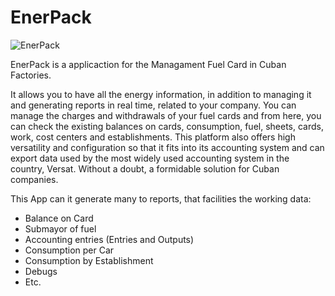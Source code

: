 # EnerPack

![EnerPack](https://scontent-mia3-1.xx.fbcdn.net/v/t1.0-9/18425356_257725771363302_3613938886473892881_n.png?_nc_cat=107&_nc_ht=scontent-mia3-1.xx&oh=0a3982414891065b01218dda77561c70&oe=5CFEC218)

EnerPack is a applicaction for the Managament Fuel Card in Cuban Factories.

It allows you to have all the energy information, in addition to managing it and generating reports in real time, related to your company. You can manage the charges and withdrawals of your fuel cards and from here, you can check the existing balances on cards, consumption, fuel, sheets, cards, work, cost centers and establishments. This platform also offers high versatility and configuration so that it fits into its accounting system and can export data used by the most widely used accounting system in the country, Versat. Without a doubt, a formidable solution for Cuban companies.

This App can it generate many to reports, that facilities the working data:

- Balance on Card
- Submayor of fuel
- Accounting entries (Entries and Outputs)
- Consumption per Car
- Consumption by Establishment
- Debugs
- Etc.

